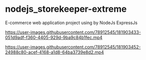 # nodejs_storekeeper-extreme

E-commerce web application project using by NodeJs ExpressJs

https://user-images.githubusercontent.com/78912545/181903433-051d9adf-f360-4405-929d-9ba9c84b1fec.mp4


https://user-images.githubusercontent.com/78912545/181903452-24988c80-acef-4168-a1d8-64ba3739e8d2.mp4




